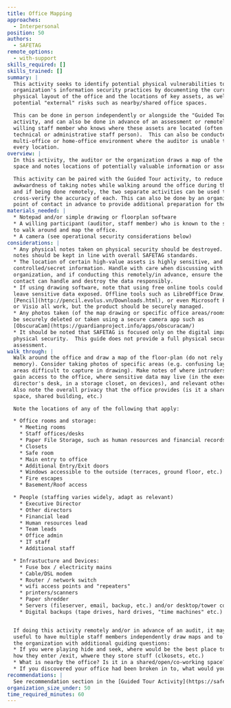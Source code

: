 ```yaml
---
title: Office Mapping
approaches:
  - Interpersonal
position: 50
authors:
  - SAFETAG
remote_options:
  - with-support
skills_required: []
skills_trained: []
summary: |
  This activity seeks to identify potential physical vulnerabilities to an
  organization's information security practices by documenting the current
  physical layout of the office and the locations of key assets, as well as
  potential "external" risks such as nearby/shared office spaces.

  This can be done in person independently or alongside the "Guided Tour"
  activity, and can also be done in advance of an assessment or remotely by a
  willing staff member who knows where these assets are located (often a
  technical or administrative staff person).  This can also be conducted in a
  multi-office or home-office environment where the auditor is unable to visit
  every location.
overview: |
  In this activity, the auditor or the organization draws a map of the office
  space and notes locations of potentially valuable information or assets.

  This activity can be paired with the Guided Tour activity, to reduce the
  awkwardness of taking notes while walking around the office during the Tour,
  and if being done remotely, the two separate activities can be used to
  cross-verify the accuracy of each. This can also be done by an organizational
  point of contact in advance to provide additional preparation for the auditor.
materials_needed: |
  * Notepad and/or simple drawing or floorplan software
  * A willing participant (auditor, staff member) who is known to the staff able
  to walk around and map the office.
  * A camera (see operational security considerations below)
considerations: |
  * Any physical notes taken on physical security should be destroyed. Digital
  notes should be kept in line with overall SAFETAG standards.
  * The location of certain high-value assets is highly sensitive, and may be
  controlled/secret information. Handle with care when discussing with the
  organization, and if conducting this remotely/in advance, ensure the point of
  contact can handle and destroy the data responsibly.
  * If using drawing software, note that using free online tools could easily
  leave sensitive data exposed. Offline tools such as LibreOffice Draw,
  [Pencil](http://pencil.evolus.vn/Downloads.html), or even Microsoft Powerpoint
  or Visio all work, but the product should be securely managed.
  * Any photos taken (of the map drawing or specific office areas/rooms) should
  be securely deleted or taken using a secure camera app such as
  [ObscuraCam](https://guardianproject.info/apps/obscuracam/)
  * It should be noted that SAFETAG is focused only on the digital impacts of
  physical security.  This guide does not provide a full physical security
  assessment.
walk_through: |
  Walk around the office and draw a map of the floor-plan (do not rely upon
  memory). Consider taking photos of specific areas (e.g. confusing layouts or
  areas difficult to capture in drawing). Make notes of where intruders could
  gain access to the office, where sensitive data may live (in the executive
  director's desk, in a storage closet, on devices), and relevant other items. 
  Also note the overall privacy that the office provides (is it a shared office
  space, shared building, etc.)

  Note the locations of any of the following that apply:

  * Office rooms and storage:
    * Meeting rooms
    * Staff offices/desks
    * Paper File Storage, such as human resources and financial records storage
    * Closets
    * Safe room
    * Main entry to office
    * Additional Entry/Exit doors
    * Windows accessible to the outside (terraces, ground floor, etc.)
    * Fire escapes
    * Basement/Roof access

  * People (staffing varies widely, adapt as relevant)
    * Executive Director
    * Other directors
    * Financial lead
    * Human resources lead
    * Team leads
    * Office admin
    * IT staff
    * Additional staff

  * Infrastucture and Devices:
    * Fuse box / electricity mains
    * Cable/DSL modem
    * Router / network switch
    * wifi access points and "repeaters"
    * printers/scanners
    * Paper shredder
    * Servers (fileserver, email, backup, etc.) and/or desktop/tower computers (which never leave the office)
    * Digital backups (tape drives, hard drives, "time machines" etc.)


  If doing this activity remotely and/or in advance of an audit, it may be
  useful to have multiple staff members independently draw maps and to provide
  the organization with additional guiding questions:
  * If you were playing hide and seek, where would be the best place to go?
  how they enter /exit, whwere they store stuff (clkosets, etc.)
  * What is nearby the office? Is it in a shared/open/co-working space? Is it in an office building? A home? An apartment? What floor of the building is the office on?  What else is nearby (other offices? Residential buildings, restaurants/cafes)?
  * If you discovered your office had been broken in to, what would your first guess of where or how the burglar broke in be?
recommendations: |
  See recommendation section in the [Guided Tour Activity](https://safetag.org/activities/guided_tour).
organization_size_under: 50
time_required_minutes: 60
---
```


